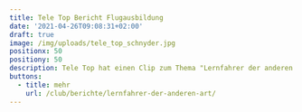 ```yaml
---
title: Tele Top Bericht Flugausbildung
date: '2021-04-26T09:08:31+02:00'
draft: true
image: /img/uploads/tele_top_schnyder.jpg
positionx: 50
positiony: 50
description: Tele Top hat einen Clip zum Thema "Lernfahrer der anderen Art" erstellt.
buttons:
  - title: mehr
    url: /club/berichte/lernfahrer-der-anderen-art/
---
```



